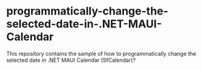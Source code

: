 # programmatically-change-the-selected-date-in-.NET-MAUI-Calendar
This repository contains the sample of how to programmatically change the selected date in .NET MAUI Calendar (SfCalendar)?
